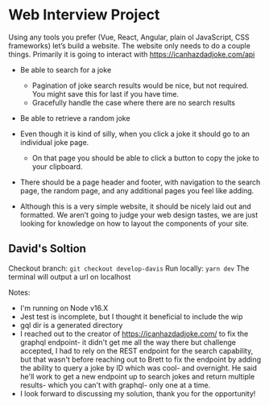 # Web Interview Project

Using any tools you prefer (Vue, React, Angular, plain ol JavaScript, CSS frameworks) let’s build a website. The website only needs to do a couple things. Primarily it is going to interact with https://icanhazdadjoke.com/api

-   Be able to search for a joke

    -   Pagination of joke search results would be nice, but not required. You might save this for last if you have time.
    -   Gracefully handle the case where there are no search results

-   Be able to retrieve a random joke

-   Even though it is kind of silly, when you click a joke it should go to an individual joke page.
    -   On that page you should be able to click a button to copy the joke to your clipboard.
-   There should be a page header and footer, with navigation to the search page, the random page, and any additional pages you feel like adding.

-   Although this is a very simple website, it should be nicely laid out and formatted. We aren’t going to judge your web design tastes, we are just looking for knowledge on how to layout the components of your site.

## David's Soltion

Checkout branch: `git checkout develop-davis`
Run locally: `yarn dev`
The terminal will output a url on localhost

Notes:
* I'm running on Node v16.X 
* Jest test is incomplete, but I thought it beneficial to include the wip
* gql dir is a generated directory
* I reached out to the creator of https://icanhazdadjoke.com/ to fix the graphql endpoint- it didn't get me all the way there but challenge accepted, I had to rely on the REST endpoint for the search capability, but that wasn't before reaching out to Brett to fix the endpoint by adding the ability to query a joke by ID which was cool- and overnight. He said he'll work to get a new endpoint up to search jokes and return multiple results- which you can't with graphql- only one at a time.
* I look forward to discussing my solution, thank you for the opportunity!